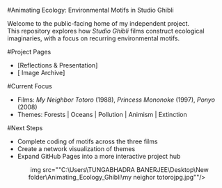 #Animating Ecology: Environmental Motifs in Studio Ghibli  

Welcome to the public-facing home of my independent project.  
This repository explores how *Studio Ghibli* films construct ecological imaginaries, with a focus on recurring environmental motifs.  


#Project Pages
- [Reflections & Presentation]  
- [ Image Archive]  


#Current Focus
- Films: *My Neighbor Totoro* (1988), *Princess Mononoke* (1997), *Ponyo* (2008)  
- Themes:  Forests |  Oceans |  Pollution | Animism | Extinction  


#Next Steps
- Complete coding of motifs across the three films  
- Create a network visualization of themes  
- Expand GitHub Pages into a more interactive project hub  


<p align="center">  
  <img src=""C:\Users\TUNGABHADRA BANERJEE\Desktop\New folder\Studio Ghibli Masthead.jpg"/>  
  <img src=""C:\Users\TUNGABHADRA BANERJEE\Desktop\New folder\Animating_Ecology_Ghibli\miyazaki-10-ponyo1.png"/> 
  <img src=""C:\Users\TUNGABHADRA BANERJEE\Desktop\New folder\Animating_Ecology_Ghibli\Princess_Mononoke_Japanese_poster.png""/>
  img src=""C:\Users\TUNGABHADRA BANERJEE\Desktop\New folder\Animating_Ecology_Ghibli\my neighor totorojpg.jpg""/>
</p>
